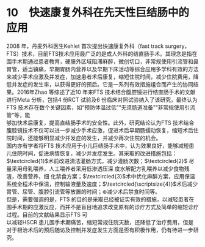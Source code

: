 # 10　快速康复外科在先天性巨结肠中的应用  
2008 年，丹麦外科医生Kehlet 首次提出快速康复外科（fast track surgery，FTS）技术，目前FTS技术应用最广泛的是成人外科的结直肠手术。其理念是指在围手术期通过患者教育，硬膜外区域阻滞麻醉，微创切口，非常规使用引流管和鼻胃管，适当镇痛，早期胃肠内营养以及早期下床活动等综合应用多学科有效的方法来减少手术应激及并发症，加速患者术后康复，缩短住院时间，减少住院费用，降低并发症的发生率，以获得更好的预后。它是一系列有效措施组合而产生的协同结果。2016年Zhao 等综述了近10 年来FTS 技术结合腹腔镜进行结直肠手术的文献进行Meta 分析，包括4 份RCT 试验及6 份临床对照试验纳入了该研究，最终认为FTS 技术存在数个关键因素，如“预防体温过低”“无须肠道准备”“非常规使用引流管”等，能  
够加快术后康复，提高直结肠手术的安全性。此外，研究结论认为FTS 技术结合腹腔镜技术不仅可以进一步减少手术应激，促进术后早期肠蠕动恢复，缩短术后住院时间，还能够明显减少并发症的发生，并减少再次住院的机会。  
国内亦有学者将FTS 技术应用于小儿巨结肠手术中，认为效果良好，能够减短患儿住院时间，促进病情恢复，减少并发症发生。其采取的改进措施包括：$\textcircled{1}$术前改进清洁灌肠方式，减少灌肠次数；$\textcircled{2}$ 尽量采用母乳喂养，人工喂养者采用低渗透压深 度水解配方乳喂养以减少食物残渣，改善营养，细 化禁食方案；$\textcircled{3}$术中优化麻醉方案，应用保温系统全程术中保温，控制输液量及速度；$\textcircled{\scriptsize{4}}$术后减少胃管、尿管、腹腔引流管等放置的时间；$\circledast$减少术后禁食时间等。  
但是，需要强调的是，FTS 的目的是采取已经被证实有效的措施，以减轻患者在围手术期的应激反应，而并不是盲目地追求改变原有的诊疗方式及简单的缩短诊疗过程。目前的文献结果显示FTS 可  
以减轻HSCR 患儿围手术期痛苦，缩短常规住院天数，还降低了治疗费用，但是对于根治术后的预后随访及控制并发症发生方面是否有积极作用，仍有待进一步研究。  

